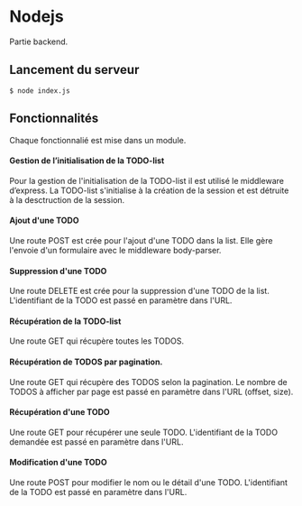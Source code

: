 # Nodejs
Partie backend.

## Lancement du serveur
```
$ node index.js
```

## Fonctionnalités
Chaque fonctionnalié est mise dans un module.

#### Gestion de l’initialisation de la TODO-list
Pour la gestion de l'initialisation de la TODO-list il est utilisé le middleware d’express.
La TODO-list s'initialise à la création de la session et est détruite à la desctruction de la session.

#### Ajout d'une TODO
Une route POST est crée pour l'ajout d'une TODO dans la list. Elle gère l'envoie d'un formulaire avec le middleware body-parser.

#### Suppression d'une TODO
Une route DELETE est crée pour la suppression d'une TODO de la list. L'identifiant de la TODO est passé en paramètre dans l'URL.

#### Récupération de la TODO-list
Une route GET qui récupère toutes les TODOS.

#### Récupération de TODOS par pagination.
Une route GET qui récupère des TODOS selon la pagination. Le nombre de TODOS à afficher par page est passé en paramètre dans l'URL (offset, size).

#### Récupération d'une TODO
Une route GET pour récupérer une seule TODO. L'identifiant de la TODO demandée est passé en paramètre dans l'URL.

#### Modification d'une TODO
Une route POST pour modifier le nom ou le détail d'une TODO. L'identifiant de la TODO est passé en paramètre dans l'URL.
